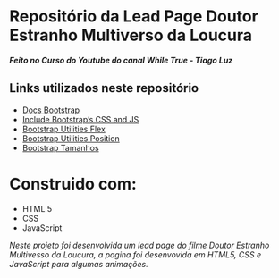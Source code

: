# Repositório da Lead Page Doutor Estranho Multiverso da Loucura
 **_Feito no Curso do Youtube do canal While True - Tiago Luz_**
 
 ## Links utilizados neste repositório
 
* [Docs Bootstrap](https://getbootstrap.com/docs/5.2/getting-started/introduction/)
* [Include Bootstrap’s CSS and JS](https://getbootstrap.com/docs/5.2/getting-started/introduction/)
* [Bootstrap Utilities Flex](https://getbootstrap.com/docs/5.2/utilities/flex/)
* [Bootstrap Utilities Position](https://getbootstrap.com/docs/5.2/utilities/position/)
* [Bootstrap Tamanhos](https://getbootstrap.com/docs/5.2/layout/grid/)

# Construido com:
* HTML 5
* CSS 
* JavaScript

_Neste projeto foi desenvolvida um lead page do filme Doutor Estranho Multivesso da Loucura, a pagina foi desenvovida em HTML5, CSS e JavaScript para algumas animações._
